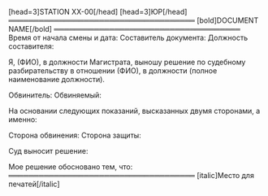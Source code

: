 [head=3]STATION XX-00[/head]
[head=3]ЮР[/head]
═════════════════════════════════════
[bold]DOCUMENT NAME[/bold]
═════════════════════════════════════
Время от начала смены и дата:
Составитель документа:
Должность составителя:

Я, (ФИО), в должности Магистрата, выношу решение по судебному разбирательству в отношении (ФИО), в должности (полное наименование должности).

Обвинитель:
Обвиняемый:

На основании следующих показаний, высказанных двумя сторонами, а именно:

Сторона обвинения:
Сторона защиты:

Суд выносит решение:

Мое решение обосновано тем, что:
═════════════════════════════════════
[italic]Место для печатей[/italic]
